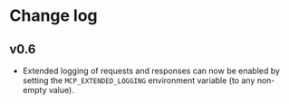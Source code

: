 # Change log

## v0.6

* Extended logging of requests and responses can now be enabled by setting the `MCP_EXTENDED_LOGGING` environment variable (to any non-empty value).

